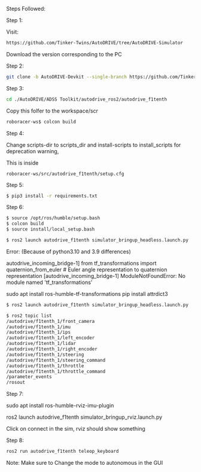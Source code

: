 Steps Followed: 

Step 1:

Visit: 
```bash
https://github.com/Tinker-Twins/AutoDRIVE/tree/AutoDRIVE-Simulator
```

Download the version corresponding to the PC


Step 2:

```bash
git clone -b AutoDRIVE-Devkit --single-branch https://github.com/Tinker-Twins/AutoDRIVE.git
```


Step 3:

```bash
cd ./AutoDRIVE/ADSS Toolkit/autodrive_ros2/autodrive_f1tenth
```

Copy this folfer to the workspace/scr

```bash
roboracer-ws$ colcon build
```

Step 4:

Change scripts-dir to scripts_dir and install-scripts to install_scripts for deprecation warning,


This is inside 

```
roboracer-ws/src/autodrive_f1tenth/setup.cfg
```


Step 5:

```bash
$ pip3 install -r requirements.txt
```

Step 6:
```bash
$ source /opt/ros/humble/setup.bash 
$ colcon build
$ source install/local_setup.bash 
```

```bash
$ ros2 launch autodrive_f1tenth simulator_bringup_headless.launch.py
```

Error: (Because of python3.10 and 3.9 differences)

autodrive_incoming_bridge-1]     from tf_transformations import quaternion_from_euler # Euler angle representation to quaternion representation
[autodrive_incoming_bridge-1] ModuleNotFoundError: No module named 'tf_transformations'

sudo apt install ros-humble-tf-transformations
pip install attrdict3

```bash
$ ros2 launch autodrive_f1tenth simulator_bringup_headless.launch.py
```

```bash
$ ros2 topic list
/autodrive/f1tenth_1/front_camera
/autodrive/f1tenth_1/imu
/autodrive/f1tenth_1/ips
/autodrive/f1tenth_1/left_encoder
/autodrive/f1tenth_1/lidar
/autodrive/f1tenth_1/right_encoder
/autodrive/f1tenth_1/steering
/autodrive/f1tenth_1/steering_command
/autodrive/f1tenth_1/throttle
/autodrive/f1tenth_1/throttle_command
/parameter_events
/rosout
```

Step 7:

sudo apt install ros-humble-rviz-imu-plugin

ros2 launch autodrive_f1tenth simulator_bringup_rviz.launch.py



Click on connect in the sim, rviz should show something 


Step 8:

```bash
ros2 run autodrive_f1tenth teleop_keyboard
```

Note: Make sure to Change the mode to autonomous in the GUI